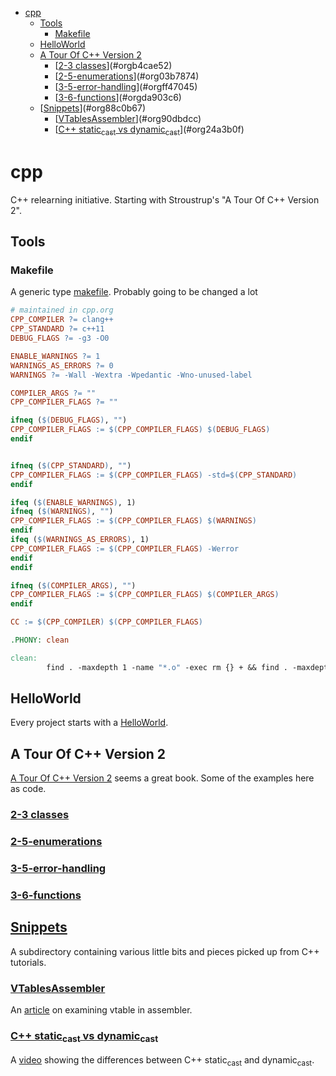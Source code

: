- [cpp](#orgd56f3ec)
  - [Tools](#org80f55c2)
    - [Makefile](#org857aaf0)
  - [HelloWorld](#org784a3b6)
  - [A Tour Of C++ Version 2](#org48c452d)
    - [[2-3 classes](TourOfCppV2/2-3-classes)](#orgb4cae52)
    - [[2-5-enumerations](TourOfCppV2/2-5-enumerations)](#org03b7874)
    - [[3-5-error-handling](TourOfCppV2/3-5-error-handling)](#orgff47045)
    - [[3-6-functions](TourOfCppV2/3-6-functions)](#orgda903c6)
  - [[Snippets](Snippets/VTablesAssembler)](#org88c0b67)
    - [[VTablesAssembler](Snippets/VTablesAssembler)](#org90dbdcc)
    - [[C++ static<sub>cast</sub> vs dynamic<sub>cast</sub>](Snippets/Dynamic-vs-Static-Cast)](#org24a3b0f)



<a id="orgd56f3ec"></a>

# cpp

C++ relearning initiative. Starting with Stroustrup's "A Tour Of C++ Version 2".


<a id="org80f55c2"></a>

## Tools


<a id="org857aaf0"></a>

### Makefile

A generic type [makefile](Makefile). Probably going to be changed a lot

```makefile
# maintained in cpp.org
CPP_COMPILER ?= clang++
CPP_STANDARD ?= c++11
DEBUG_FLAGS ?= -g3 -O0

ENABLE_WARNINGS ?= 1
WARNINGS_AS_ERRORS ?= 0
WARNINGS ?= -Wall -Wextra -Wpedantic -Wno-unused-label

COMPILER_ARGS ?= ""
CPP_COMPILER_FLAGS ?= ""

ifneq ($(DEBUG_FLAGS), "")
CPP_COMPILER_FLAGS := $(CPP_COMPILER_FLAGS) $(DEBUG_FLAGS)
endif


ifneq ($(CPP_STANDARD), "")
CPP_COMPILER_FLAGS := $(CPP_COMPILER_FLAGS) -std=$(CPP_STANDARD)
endif

ifeq ($(ENABLE_WARNINGS), 1)
ifneq ($(WARNINGS), "")
CPP_COMPILER_FLAGS := $(CPP_COMPILER_FLAGS) $(WARNINGS)
endif
ifeq ($(WARNINGS_AS_ERRORS), 1)
CPP_COMPILER_FLAGS := $(CPP_COMPILER_FLAGS) -Werror
endif
endif

ifneq ($(COMPILER_ARGS), "")
CPP_COMPILER_FLAGS := $(CPP_COMPILER_FLAGS) $(COMPILER_ARGS)
endif

CC := $(CPP_COMPILER) $(CPP_COMPILER_FLAGS)

.PHONY:	clean

clean:
        find . -maxdepth 1 -name "*.o" -exec rm {} + && find . -maxdepth 1 -type f -executable -exec rm {} +
```


<a id="org784a3b6"></a>

## HelloWorld

Every project starts with a [HelloWorld](HelloWorld/hello-world.cpp).


<a id="org48c452d"></a>

## A Tour Of C++ Version 2

[A Tour Of C++ Version 2](TourOfCppV2) seems a great book. Some of the examples here as code.


<a id="orgb4cae52"></a>

### [2-3 classes](TourOfCppV2/2-3-classes)


<a id="org03b7874"></a>

### [2-5-enumerations](TourOfCppV2/2-5-enumerations)


<a id="orgff47045"></a>

### [3-5-error-handling](TourOfCppV2/3-5-error-handling)


<a id="orgda903c6"></a>

### [3-6-functions](TourOfCppV2/3-6-functions)


<a id="org88c0b67"></a>

## [Snippets](Snippets/VTablesAssembler)

A subdirectory containing various little bits and pieces picked up from C++ tutorials.


<a id="org90dbdcc"></a>

### [VTablesAssembler](Snippets/VTablesAssembler)

An [article](https://guihao-liang.github.io/2020/05/30/what-is-vtable-in-cpp) on examining vtable in assembler.


<a id="org24a3b0f"></a>

### [C++ static<sub>cast</sub> vs dynamic<sub>cast</sub>](Snippets/Dynamic-vs-Static-Cast)

A [video](https://www.youtube.com/watch?v=0AuPWXuBmyo) showing the differences between C++ static<sub>cast</sub> and dynamic<sub>cast</sub>.